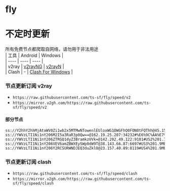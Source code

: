 # fly
# 不定时更新
所有免费节点都爬取自网络，请勿用于非法用途  
|  工具  | Android  | Windows  |  
|  ----  | ----   | ----  |  
| v2ray  | [v2rayNG](https://github.com/2dust/v2rayNG/releases) | [v2rayN](https://github.com/2dust/v2rayN/releases) |  
| Clash  | - | [Clash For Windows](https://github.com/2dust/clashN/releases) | 
  
### 节点更新订阅  v2ray
- `https://raw.githubusercontent.com/ts-sf/fly/speed/v2`  
- `https://mirror.v2gh.com/https://raw.githubusercontent.com/ts-sf/fly/speed/v2`  

#### 部分节点  
``` 
ss://Y2hhY2hhMjAtaWV0Zi1wb2x5MTMwNTowenlEUloxWG1OWGFhQ0FON0tFQThh@45.151.62.54:28825#%E6%9C%AA%E7%9F%A55%203.7MB%2Fs
ss://YWVzLTI1Ni1nY206M2I5a3RaR3p0Qw==@162.19.25.207:34232#%E6%9C%AA%E7%9F%A58%2015.4MB%2Fs
ss://YWVzLTI1Ni1nY206ZTRGQ1dyZ3BramkzUVk=@142.202.49.122:9101#US2%201.7MB%2Fs
ss://YWVzLTI1Ni1nY206VEV6amZBWXEySWp0dW9T@38.143.66.87:6697#US3%201.9MB%2Fs
ss://YWVzLTI1Ni1nY206Y2RCSURWNDJEQ3duZklO@23.157.40.89:8119#US4%201.9MB%2Fs
```
### 节点更新订阅  clash
- `https://raw.githubusercontent.com/ts-sf/fly/speed/clash`  
- `https://mirror.v2gh.com/https://raw.githubusercontent.com/ts-sf/fly/speed/clash`  



